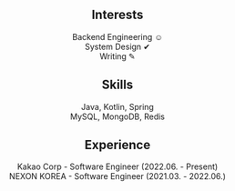 <div align="center">

## Interests
  Backend Engineering ☺︎  
  System Design ✔︎  
  Writing ✎  
  
## Skills  
  Java, Kotlin, Spring  
  MySQL, MongoDB, Redis

## Experience
  Kakao Corp - Software Engineer (2022.06. - Present)  
  NEXON KOREA - Software Engineer (2021.03. - 2022.06.)
  
</div>  
